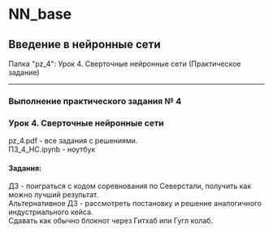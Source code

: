 # NN_base
## Введение в нейронные сети

Папка "pz_4": Урок 4. Сверточные нейронные сети (Практическое задание)
___________________________
### Выполнение практического задания № 4
### Урок 4. Сверточные нейронные сети

pz_4.pdf	- все задания с решениями. <br>
ПЗ_4_НС.ipynb	- ноутбук

#### Задания:

ДЗ - поиграться с кодом соревнования по Северстали, получить как можно лучший результат.  <br>
Альтернативное ДЗ - рассмотреть постановку и решение аналогичного индустриального кейса.  <br>
Сдавать как обычно блокнот через Гитхаб или Гугл колаб.  <br>


